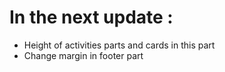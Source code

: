 # In the next update :

-   Height of activities parts and cards in this part
-   Change margin in footer part
